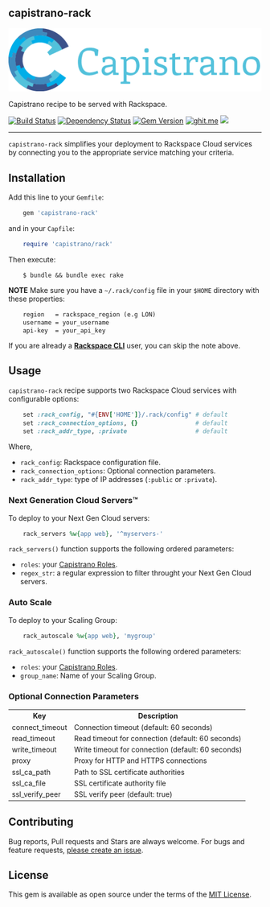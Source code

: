 ## capistrano-rack

![](https://raw.githubusercontent.com/amrfaissal/capistrano-rack/gh-pages/images/CapistranoLogo.png)

Capistrano recipe to be served with Rackspace.

[![Build Status](https://travis-ci.org/amrfaissal/capistrano-rack.svg?branch=master)](https://travis-ci.org/amrfaissal/capistrano-rack) [![Dependency Status](https://gemnasium.com/amrfaissal/capistrano-rack.svg)](https://gemnasium.com/amrfaissal/capistrano-rack) [![Gem Version](https://badge.fury.io/rb/capistrano-rack.svg)](https://badge.fury.io/rb/capistrano-rack) [![ghit.me](https://ghit.me/badge.svg?repo=amrfaissal/capistrano-rack)](https://ghit.me/repo/amrfaissal/capistrano-rack) ![](http://ruby-gem-downloads-badge.herokuapp.com/capistrano-rack?type=total)

---

`capistrano-rack` simplifies your deployment to Rackspace Cloud services by connecting you to the appropriate service matching your criteria.

## Installation

Add this line to your `Gemfile`:

```ruby
    gem 'capistrano-rack'
```

and in your `Capfile`:

```ruby
    require 'capistrano/rack'
```

Then execute:

```shell
    $ bundle && bundle exec rake
```

**NOTE** Make sure you have a `~/.rack/config` file in your `$HOME` directory with these properties:

```text
    region   = rackspace_region (e.g LON)
    username = your_username
    api-key  = your_api_key
```

If you are already a [**Rackspace CLI**](https://developer.rackspace.com/docs/rack-cli/) user, you can skip the note above.

## Usage

`capistrano-rack` recipe supports two Rackspace Cloud services with configurable options:

```ruby
    set :rack_config, "#{ENV['HOME']}/.rack/config" # default
    set :rack_connection_options, {}                # default
    set :rack_addr_type, :private                   # default
```

Where,

* `rack_config`: Rackspace configuration file.
* `rack_connection_options`: Optional connection parameters.
* `rack_addr_type`: type of IP addresses (`:public` or `:private`).

### Next Generation Cloud Servers&trade;

To deploy to your Next Gen Cloud servers:

```ruby
    rack_servers %w{app web}, '^myservers-'
```

`rack_servers()` function supports the following ordered parameters:

* `roles`: your [Capistrano Roles](http://capistranorb.com/).
* `regex_str`: a regular expression to filter throught your Next Gen Cloud servers.

### Auto Scale

To deploy to your Scaling Group:

```ruby
    rack_autoscale %w{app web}, 'mygroup'
```

`rack_autoscale()` function supports the following ordered parameters:

* `roles`: your [Capistrano Roles](http://capistranorb.com/).
* `group_name`: Name of your Scaling Group.

### Optional Connection Parameters

<table>
    <tr><th>Key</th><th>Description</th></tr>
    <tr>
        <td>connect_timeout</td>
        <td>Connection timeout (default: 60 seconds)</td>
    </tr>
    <tr>
        <td>read_timeout</td>
        <td>Read timeout for connection (default: 60 seconds)</td>
    </tr>
    <tr>
        <td>write_timeout</td>
        <td>Write timeout for connection (default: 60 seconds)</td>
    </tr>
    <tr>
        <td>proxy</td>
        <td>Proxy for HTTP and HTTPS connections</td>
    </tr>
    <tr>
        <td>ssl_ca_path</td>
        <td>Path to SSL certificate authorities</td>
    </tr>
    <tr>
        <td>ssl_ca_file</td>
        <td>SSL certificate authority file</td>
    </tr>
    <tr>
        <td>ssl_verify_peer</td>
        <td>SSL verify peer (default: true)</td>
    </tr>   
</table>

## Contributing

Bug reports, Pull requests and Stars are always welcome. For bugs and feature requests, [please create an issue](https://github.com/amrfaissal/capistrano-rack/issues/new).

## License

This gem is available as open source under the terms of the [MIT License](http://opensource.org/licenses/MIT).
